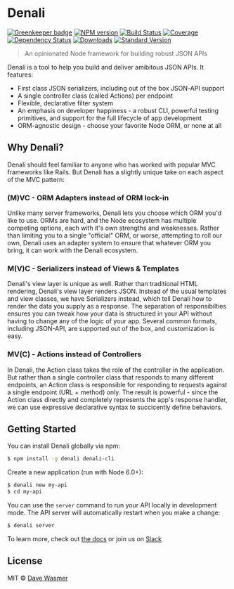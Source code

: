 # Denali

[![Greenkeeper badge](greenkeeper-image)](greenkeeper-url)
[![NPM version][npm-image]][npm-url]
[![Build Status][travis-image]][travis-url]
[![Coverage][coverage-image]][coverage-url]
[![Dependency Status][depstat-image]][depstat-url]
[![Downloads][download-image]][npm-url]
[![Standard Version][sv-image]][sv-url]

> An opinionated Node framework for building robust JSON APIs

Denali is a tool to help you build and deliver amibitous JSON APIs. It features:

 * First class JSON serializers, including out of the box JSON-API support
 * A single controller class (called Actions) per endpoint
 * Flexible, declarative filter system
 * An emphasis on developer happiness - a robust CLI, powerful testing primitives,
   and support for the full lifecycle of app development
 * ORM-agnostic design - choose your favorite Node ORM, or none at all

## Why Denali?

Denali should feel familiar to anyone who has worked with popular MVC frameworks
like Rails. But Denali has a slightly unique take on each aspect of the MVC
pattern:

### (M)VC - ORM Adapters instead of ORM lock-in

Unlike many server frameworks, Denali lets you choose which ORM you'd like to
use. ORMs are hard, and the Node ecosystem has multiple competing options, each
with it's own strengths and weaknesses. Rather than limiting you to a single
"official" ORM, or worse, attempting to roll our own, Denali uses an adapter
system to ensure that whatever ORM you bring, it can work with the Denali
ecosystem.

### M(V)C - Serializers instead of Views & Templates

Denali's view layer is unique as well. Rather than traditional HTML rendering,
Denali's view layer renders JSON. Instead of the usual templates and view
classes, we have Serializers instead, which tell Denali how to render the data
you supply as a response. The separation of responsibilties ensures you can
tweak how your data is structured in your API without having to change any of
the logic of your app. Several common formats, including JSON-API, are supported
out of the box, and customization is easy.

### MV(C) - Actions instead of Controllers

In Denali, the Action class takes the role of the controller in the application.
But rather than a single controller class that responds to many different
endpoints, an Action class is responsible for responding to requests against
a single endpoint (URL + method) only. The result is powerful - since the Action
class directly and completely represents the app's response handler, we can use
expressive declarative syntax to succicently define behaviors.

## Getting Started

You can install Denali globally via npm:

```sh
$ npm install -g denali denali-cli
```

Create a new application (run with Node 6.0+):

```sh
$ denali new my-api
$ cd my-api
```

You can use the `server` command to run your API locally in development mode.
The API server will automatically restart when you make a change:

```sh
$ denali server
```

To learn more, check out [the docs](http://denali.js.org/) or join us on [Slack](https://denali-slack.now.sh/)

## License

MIT © [Dave Wasmer](http://davewasmer.com)


[npm-url]: https://npmjs.org/package/denali
[npm-image]: https://img.shields.io/npm/v/denali.svg?style=flat-square

[travis-url]: https://travis-ci.org/denali-js/denali
[travis-image]: https://img.shields.io/travis/denali-js/denali/master.svg?style=flat-square

[coverage-url]: https://codeclimate.com/github/denali-js/denali
[coverage-image]: https://img.shields.io/codeclimate/coverage/github/denali-js/denali.svg?style=flat-square

[depstat-url]: https://david-dm.org/denali-js/denali
[depstat-image]: https://david-dm.org/denali-js/denali/status.svg?style=flat-square

[download-image]: https://img.shields.io/npm/dm/denali.svg?style=flat-square

[sv-url]: https://github.com/conventional-changelog/standard-version
[sv-image]: https://img.shields.io/badge/release-standard%20version-brightgreen.svg?style=flat-square

[greenkeeper-image]: https://badges.greenkeeper.io/denali-js/denali.svg
[greenkeeper-url]: https://greenkeeper.io/
